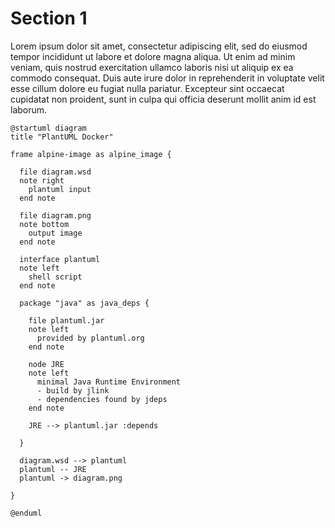 # Section 1

Lorem ipsum dolor sit amet, consectetur adipiscing elit, sed do eiusmod tempor incididunt ut labore et dolore magna aliqua. Ut enim ad minim veniam, quis nostrud exercitation ullamco laboris nisi ut aliquip ex ea commodo consequat. Duis aute irure dolor in reprehenderit in voluptate velit esse cillum dolore eu fugiat nulla pariatur. Excepteur sint occaecat cupidatat non proident, sunt in culpa qui officia deserunt mollit anim id est laborum.

```plantuml
@startuml diagram
title "PlantUML Docker"

frame alpine-image as alpine_image {

  file diagram.wsd
  note right
    plantuml input
  end note

  file diagram.png
  note bottom
    output image
  end note

  interface plantuml
  note left
    shell script
  end note

  package "java" as java_deps {

    file plantuml.jar
    note left
      provided by plantuml.org
    end note

    node JRE
    note left
      minimal Java Runtime Environment 
      - build by jlink  
      - dependencies found by jdeps
    end note

    JRE --> plantuml.jar :depends

  }

  diagram.wsd --> plantuml
  plantuml -- JRE
  plantuml -> diagram.png

}

@enduml
```